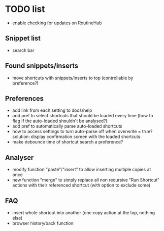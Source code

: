 # TODO list

* enable checking for updates on RoutineHub

## Snippet list
* search bar

## Found snippets/inserts
* move shortcuts with snippets/inserts to top (controllable by preference?)

## Preferences
* add link from each setting to docs/help
* add pref to select shortcuts that should be loaded every time (how to flag if the auto-loaded shouldn't be analysed?)
* add pref to automatically parse auto-loaded shortcuts
* how to access settings to turn auto-parse off when overwrite = true?  
  solution: display confirmation screen with the loaded shortcuts
* make debounce time of shortcut search a preference?

## Analyser
* modify function "paste"/"insert" to allow inserting multiple copies at once
* new function "merge" to simply replace all non recursive "Run Shortcut" actions with their referenced shortcut (with option to exclude some)

## FAQ
* insert whole shortcut into another (one copy action at the top, nothing else)
* browser history/back function
